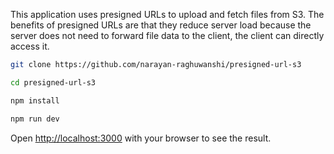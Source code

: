 This application uses presigned URLs to upload and fetch files from S3. The benefits of presigned URLs are that they reduce server load because the server does not need to forward file data to the client, the client can directly access it.


```bash 
git clone https://github.com/narayan-raghuwanshi/presigned-url-s3
```
```bash
cd presigned-url-s3
```
```bash
npm install
```
```bash
npm run dev
```

Open [http://localhost:3000](http://localhost:3000) with your browser to see the result.
